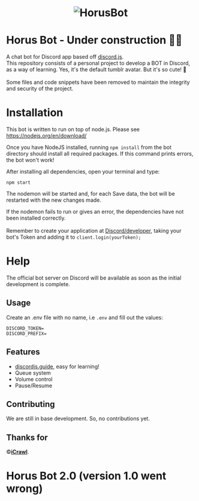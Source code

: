 <h1 align="center">
    <img alt="HorusBot" title="#horusbot" src="https://i.imgur.com/gpDlHwl.png" />
</h1>

# Horus Bot - Under construction  👨‍💻
A chat bot for Discord app based off <a href="https://github.com/hydrabolt/discord.js/">discord.js</a>. </br>
This repository consists of a personal project to develop a BOT in Discord, as a way of learning.
Yes, it's the default tumblr avatar. But it's so cute! 🥺
</br>
</br>
Some files and code snippets have been removed to maintain the integrity and security of the project.

# Installation

This bot is written to run on top of node.js. Please see https://nodejs.org/en/download/

Once you have NodeJS installed, running `npm install` from the bot directory should install all required packages. If this command prints errors, the bot won't work!


After installing all dependencies, open your terminal and type: 
```
npm start
```
The nodemon will be started and, for each Save data, the bot will be restarted with the new changes made.

If the nodemon fails to run or gives an error, the dependencies have not been installed correctly.
</br>
<br>
Remember to create your application at <a href="https://discord.com/developers/applications">Discord/developer</a>, taking your bot's Token and adding it to `client.login(yourToken);`

# Help

The official bot server on Discord will be available as soon as the initial development is complete.

## Usage

Create an .env file with no name, i.e  `.env` and fill out the values:

```
DISCORD_TOKEN=
DISCORD_PREFIX=
```

## Features

* [discordjs.guide](https://discordjs.guide/), easy for learning!
* Queue system
* Volume control
* Pause/Resume

## Contributing
We are still in base development. So, no contributions yet.

## Thanks for

 ©[**iCrawl**](https://github.com/iCrawl).  

# Horus Bot 2.0 (version 1.0 went wrong)
